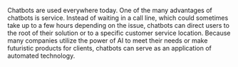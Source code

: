 Chatbots are used everywhere today. One of the many advantages of chatbots is service. Instead of waiting in a call line, which could sometimes take up to a few hours 
depending on the issue, chatbots can direct users to the root of their solution or to a specific customer service location. Because many companies utilize the power of AI 
to meet their needs or make futuristic products for clients, chatbots can serve as an application of automated technology. 
